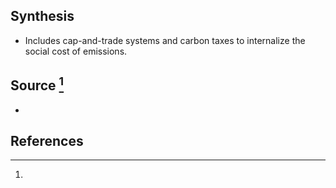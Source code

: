 ## Synthesis
- Includes cap-and-trade systems and carbon taxes to internalize the social cost of emissions.
## Source [^1]
- 
## References

[^1]: